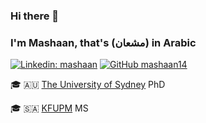 ### Hi there 👋
### I'm Mashaan, that's (مشعان) in Arabic
[![Linkedin: mashaan](https://img.shields.io/badge/-mashaan-blue?style=flat-square&logo=Linkedin&logoColor=white&link=https:/linkedin.com/in/mashaan)](https://linkedin.com/in/mashaan)
[![GitHub mashaan14](https://img.shields.io/github/followers/mashaan14?label=follow&style=social)](https://github.com/mashaan14)

🎓 🇦🇺 [The University of Sydney](https://www.sydney.edu.au/)  PhD

🎓 🇸🇦 [KFUPM](http://www.kfupm.edu.sa/)  MS

